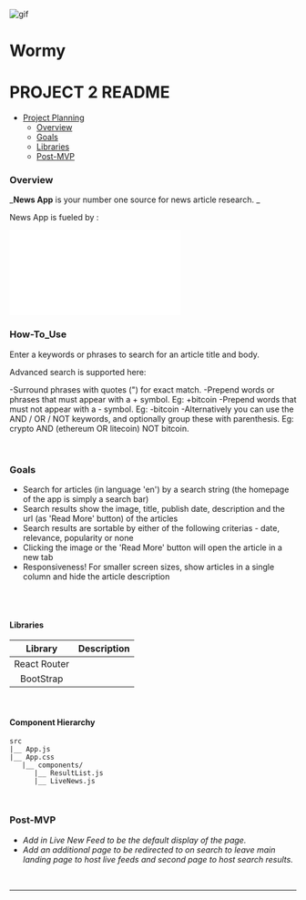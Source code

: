 ![gif](https://media.giphy.com/media/VgNctFELbNwdTNMWRs/giphy.gif)


# Wormy

# PROJECT 2 README <!-- omit in toc -->

- [Project Planning](#Project-Planning)
  - [Overview](#Overview)
  - [Goals](#Goals)
  - [Libraries](#Libraries)
  - [Post-MVP](#Post-MVP)



### Overview

_**News App** is your number one source for news article research. _

News App is fueled by :

![With Search Results](NewsApi.org)
<br>
### How-To_Use


Enter a keywords or phrases to search for an article title and body.

Advanced search is supported here:

-Surround phrases with quotes (") for exact match.
-Prepend words or phrases that must appear with a + symbol. Eg: +bitcoin
-Prepend words that must not appear with a - symbol. Eg: -bitcoin
-Alternatively you can use the AND / OR / NOT keywords, and optionally group these with parenthesis. Eg: crypto AND (ethereum OR litecoin) NOT bitcoin.

<br>

### Goals

 - Search for articles (in language 'en') by a search string (the homepage of the app is simply a search bar)
  - Search results show the image, title, publish date, description and the url (as 'Read More' button) of the articles
  - Search results are sortable by either of the following criterias - date, relevance, popularity or none
  - Clicking the image or the 'Read More' button will open the article in a new tab
  - Responsiveness! For smaller screen sizes, show articles in a single column and hide the article description
  

<br>



<br>

#### Libraries


|     Library      | Description                                |
| :--------------: | :----------------------------------------- |
|   React Router   | 
|    BootStrap    |  

<br>


#### Component Hierarchy



```
src
|__ App.js
|__ App.css
   |__ components/
      |__ ResultList.js
      |__ LiveNews.js
      
              
```



### Post-MVP


- _Add in Live New Feed to be the default display of the page._
- _Add an additional page to be redirected to on search to leave main landing page to host live feeds and second page to host search results._


<br>

***

